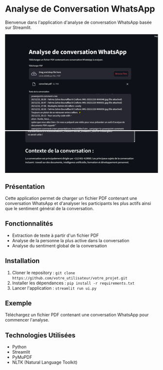 # Analyse de Conversation WhatsApp

Bienvenue dans l'application d'analyse de conversation WhatsApp basée sur Streamlit.

![Capture d'écran de l'application](AnalysConversationWhatsApp.png)
![Capture d'écran de l'application](AnalysConversationWhatsApp0.png)


## Présentation
Cette application permet de charger un fichier PDF contenant une conversation WhatsApp et d'analyser les participants les plus actifs ainsi que le sentiment général de la conversation.

## Fonctionnalités
- Extraction de texte à partir d'un fichier PDF
- Analyse de la personne la plus active dans la conversation
- Analyse du sentiment global de la conversation

## Installation
1. Cloner le repository : `git clone https://github.com/votre_utilisateur/votre_projet.git`
2. Installer les dépendances : `pip install -r requirements.txt`
3. Lancer l'application : `streamlit run ui.py`

## Exemple
Téléchargez un fichier PDF contenant une conversation WhatsApp pour commencer l'analyse.

## Technologies Utilisées
- Python
- Streamlit
- PyMuPDF
- NLTK (Natural Language Toolkit)

